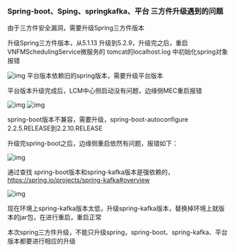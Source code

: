 ### Spring-boot、Sping、springkafka、平台 三方件升级遇到的问题

由于三方件安全漏洞，需要升级Spring三方件版本

升级Spring三方件版本，从5.1.13 升级到5.2.9，升级完之后，重启VNFMSchedulingService微服务的 tomcat的localhost.log 中初始化spring对象报错

![img](http://image.huawei.com/tiny-lts/v1/images/7a678272c67b91a472e7_1590x165.png@900-0-90-f.png)
平台版本依赖旧的spring版本，需要升级平台版本

平台版本升级完成后，LCM中心侧启动没有问题，边缘侧MEC重启报错

![img](http://image.huawei.com/tiny-lts/v1/images/f214e272c68214c561bb_1613x487.png@900-0-90-f.png)
![img](http://image.huawei.com/tiny-lts/v1/images/11422272c68355b45324_1612x190.png@900-0-90-f.png)

spring-boot版本不兼容，需要升级，spring-boot-autoconfigure   2.2.5.RELEASE到2.2.10.RELEASE

升级完spring-boot之后，边缘侧重启依然有问题，报错如下：

![img](http://image.huawei.com/tiny-lts/v1/images/3b936272c6892ab14c89_1612x333.png@900-0-90-f.png)

通过查找 spring-boot版本和spring-kafka版本是强依赖的，<https://spring.io/projects/spring-kafka#overview>

![img](http://image.huawei.com/tiny-lts/v1/images/8b272272c68b76e8d3c3_924x549.png@900-0-90-f.png)

现在环境上spring-kafka版本太低，升级spring-kafka版本，替换掉环境上就版本的jar包，在进行重启，重启正常

本次spring三方件升级，不能只升级spring，spring-boot、spring-kafka、平台版本都要进行相应的升级